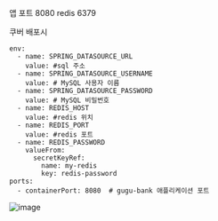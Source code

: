앱 포트 8080
redis 6379

쿠버 배포시
```
env:
  - name: SPRING_DATASOURCE_URL
    value: #sql 주소
  - name: SPRING_DATASOURCE_USERNAME
    value: # MySQL 사용자 이름
  - name: SPRING_DATASOURCE_PASSWORD
    value: # MySQL 비밀번호
  - name: REDIS_HOST
    value: #redis 위치
  - name: REDIS_PORT
    value: #redis 포트
  - name: REDIS_PASSWORD
    valueFrom:
      secretKeyRef:
        name: my-redis
        key: redis-password
ports:
  - containerPort: 8080  # gugu-bank 애플리케이션 포트
```

![image](https://github.com/user-attachments/assets/febe02fb-1a67-4fd3-bd20-eca23f071d97)
